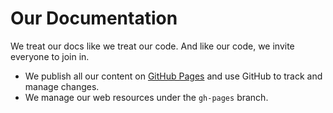 # Our Documentation

We treat our docs like we treat our code. And like our code, we invite everyone to join in.

* We publish all our content on [GitHub Pages](http://pages.github.com) and use GitHub to track and manage changes.
* We manage our web resources under the `gh-pages` branch.
